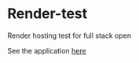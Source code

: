 # Render-test
Render hosting test for full stack open

See the application [here](https://note-application-az1v.onrender.com)
